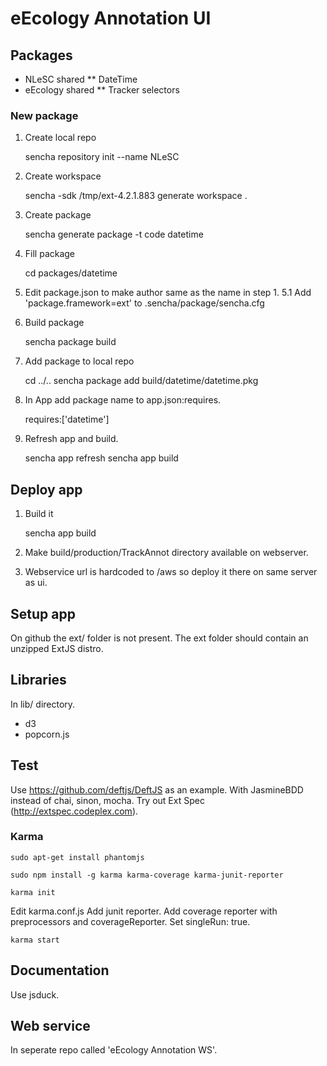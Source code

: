 eEcology Annotation UI
======================

Packages
--------

* NLeSC shared
** DateTime
* eEcology shared
** Tracker selectors

### New package ###

1. Create local repo

    sencha repository init --name NLeSC

2. Create workspace

    sencha -sdk /tmp/ext-4.2.1.883 generate workspace .

3. Create package

    sencha generate package -t code datetime

4. Fill package

    cd packages/datetime
    <add files to src/>

5. Edit package.json to make author same as the name in step 1.
5.1 Add 'package.framework=ext' to .sencha/package/sencha.cfg
 
6. Build package

    sencha package build

7. Add package to local repo

    cd ../..
    sencha package add build/datetime/datetime.pkg

8. In App add package name to app.json:requires.

    requires:['datetime']

9. Refresh app and build.

    sencha app refresh
    sencha app build

Deploy app
----------

1. Build it

    sencha app build
    
2. Make build/production/TrackAnnot directory available on webserver. 
3. Webservice url is hardcoded to /aws so deploy it there on same server as ui.

Setup app
---------

On github the ext/ folder is not present.
The ext folder should contain an unzipped ExtJS distro.


Libraries
---------

In lib/ directory.

* d3
* popcorn.js

Test
----

Use https://github.com/deftjs/DeftJS as an example.
With JasmineBDD instead of chai, sinon, mocha.
Try out Ext Spec (http://extspec.codeplex.com).

### Karma ###

    sudo apt-get install phantomjs

    sudo npm install -g karma karma-coverage karma-junit-reporter

    karma init

Edit karma.conf.js
Add junit reporter.
Add coverage reporter with preprocessors and coverageReporter.
Set singleRun: true.

    karma start

Documentation
-------------

Use jsduck.

Web service
-----------

In seperate repo called 'eEcology Annotation WS'.

